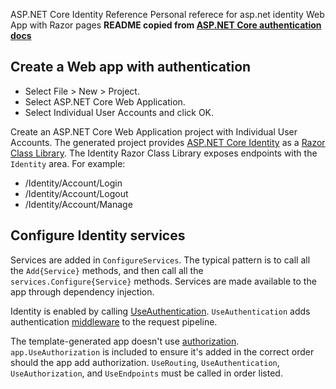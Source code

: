ASP.NET Core Identity Reference
Personal referece for asp.net identity Web App with Razor pages
**README copied from [ASP.NET Core authentication docs](https://docs.microsoft.com/en-us/aspnet/core/security/authentication/?view=aspnetcore-5.0)**


## Create a Web app with authentication

- Select File > New > Project.
- Select ASP.NET Core Web Application.
- Select Individual User Accounts and click OK.

Create an ASP.NET Core Web Application project with Individual User Accounts. The generated project provides [ASP.NET Core Identity](https://docs.microsoft.com/en-us/aspnet/core/security/authentication/identity?view=aspnetcore-5.0) as a [Razor Class Library](https://docs.microsoft.com/en-us/aspnet/core/razor-pages/ui-class?view=aspnetcore-5.0). The Identity Razor Class Library exposes endpoints with the `Identity` area. For example:
- /Identity/Account/Login
- /Identity/Account/Logout
- /Identity/Account/Manage

## Configure Identity services
Services are added in `ConfigureServices`. The typical pattern is to call all the `Add{Service}` methods, and then call all the `services.Configure{Service}` methods. Services are made available to the app through dependency injection.

Identity is enabled by calling [UseAuthentication](https://docs.microsoft.com/en-us/dotnet/api/microsoft.aspnetcore.builder.authappbuilderextensions.useauthentication#Microsoft_AspNetCore_Builder_AuthAppBuilderExtensions_UseAuthentication_Microsoft_AspNetCore_Builder_IApplicationBuilder_). `UseAuthentication` adds authentication [middleware](https://docs.microsoft.com/en-us/aspnet/core/fundamentals/middleware/?view=aspnetcore-5.0) to the request pipeline.

The template-generated app doesn't use [authorization](https://docs.microsoft.com/en-us/aspnet/core/security/authorization/secure-data?view=aspnetcore-5.0). `app.UseAuthorization` is included to ensure it's added in the correct order should the app add authorization. `UseRouting`, `UseAuthentication`, `UseAuthorization`, and `UseEndpoints` must be called in order listed.
